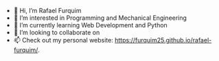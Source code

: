 - 👋 Hi, I’m Rafael Furquim
- 👀 I’m interested in Programming and Mechanical Engineering
- 🌱 I’m currently learning Web Development and Python
- 💞️ I’m looking to collaborate on 
- 📫 Check out my personal website: https://furquim25.github.io/rafael-furquim/.

<!---
furquim25/furquim25 is a ✨ special ✨ repository because its `README.md` (this file) appears on your GitHub profile.
You can click the Preview link to take a look at your changes.
--->
